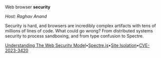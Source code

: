 Web browser **security**

_Host: Raghav Anand_

Security is hard, and browsers are incredibly complex artifacts with tens of millions of lines of code. What could go wrong? From distributed systems security to process sandboxing, and from type confusion to Spectre.

[Understanding The Web Security Model](https://educatedguesswork.org/tags/web%20security/)•[Spectre.js](https://leaky.page/)•[Site Isolation](https://www.usenix.org/system/files/sec19-reis.pdf)•[CVE-2023-3420](https://github.blog/2023-09-26-getting-rce-in-chrome-with-incorrect-side-effect-in-the-jit-compiler/)